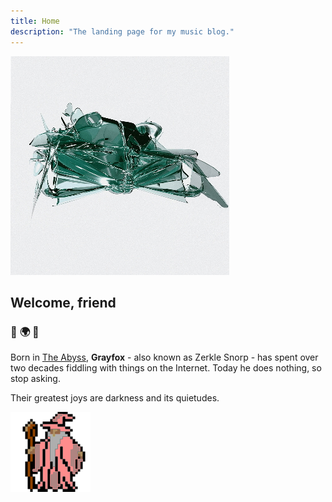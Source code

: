 ```yaml
---
title: Home
description: "The landing page for my music blog."
---
```

<img
  id="o6"
  src="/images/o6.jpg"
  alt="o6">

## Welcome, friend

### :purple_heart: :earth_africa: :purple_heart:

Born in [The Abyss](https://en.wikipedia.org/wiki/Edmonton), **Grayfox** - also known as Zerkle Snorp - has spent over two decades fiddling with things on the Internet. Today he does nothing, so stop asking.

Their greatest joys are darkness and its quietudes.

<img src="/images/partywizard.gif">
